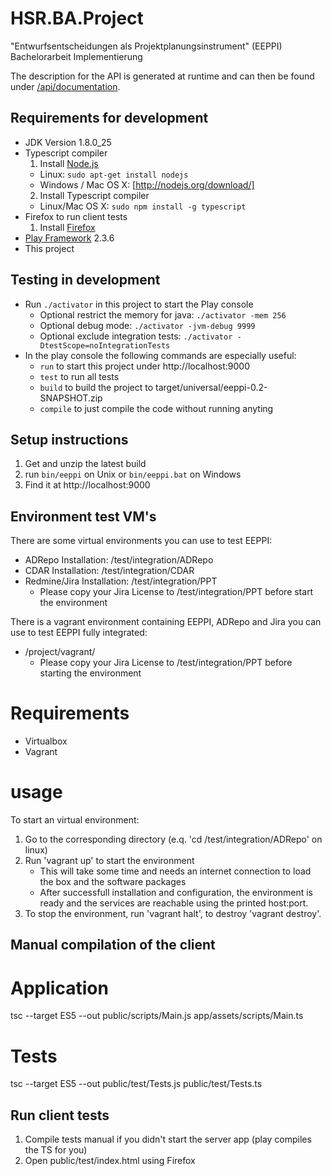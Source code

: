 HSR.BA.Project
==============

"Entwurfsentscheidungen als Projektplanungsinstrument" (EEPPI) Bachelorarbeit Implementierung

The description for the API is generated at runtime and can then be found under [/api/documentation](http://localhost:9000/api/documentation).


Requirements for development
----------------------------

* JDK Version 1.8.0_25
* Typescript compiler
  1. Install [Node.js](http://nodejs.org/)
  	* Linux: `sudo apt-get install nodejs`
  	* Windows / Mac OS X: [http://nodejs.org/download/]
  2. Install Typescript compiler
  	* Linux/Mac OS X:  `sudo npm install -g typescript`
* Firefox to run client tests
  1. Install [Firefox](https://www.mozilla.org/)
* [Play Framework](https://www.playframework.com/documentation/2.3.6/Installing) 2.3.6
* This project


Testing in development
----------------------

* Run `./activator` in this project to start the Play console
  * Optional restrict the memory for java: `./activator -mem 256`
  * Optional debug mode: `./activator -jvm-debug 9999`
  * Optional exclude integration tests: `./activator -DtestScope=noIntegrationTests`
* In the play console the following commands are especially useful:
  * `run` to start this project under http://localhost:9000
  * `test` to run all tests
  * `build` to build the project to target/universal/eeppi-0.2-SNAPSHOT.zip
  * `compile` to just compile the code without running anyting


Setup instructions
------------------

1. Get and unzip the latest build
2. run `bin/eeppi` on Unix or `bin/eeppi.bat` on Windows
3. Find it at http://localhost:9000


Environment test VM's
---------------------

There are some virtual environments you can use to test EEPPI:

- ADRepo Installation: /test/integration/ADRepo
- CDAR Installation: /test/integration/CDAR
- Redmine/Jira Installation: /test/integration/PPT
	* Please copy your Jira License to /test/integration/PPT before start the environment


There is a vagrant environment containing EEPPI, ADRepo and Jira you can use to test EEPPI fully integrated:
- /project/vagrant/
	* Please copy your Jira License to /test/integration/PPT before starting the environment




# Requirements

- Virtualbox
- Vagrant


# usage

To start an virtual environment:

1. Go to the corresponding directory (e.q. 'cd /test/integration/ADRepo' on linux)
2. Run 'vagrant up' to start the environment
	- This will take some time and needs an internet connection to load the box and the software packages
	- After successfull installation and configuration, the environment is ready and the services are reachable using the printed host:port.
3. To stop the environment, run 'vagrant halt', to destroy 'vagrant destroy'.


Manual compilation of the client
--------------------------------

# Application

tsc --target ES5 --out public/scripts/Main.js app/assets/scripts/Main.ts

# Tests

tsc --target ES5 --out public/test/Tests.js public/test/Tests.ts


Run client tests
----------------

1. Compile tests manual if you didn't start the server app (play compiles the TS for you)
2. Open public/test/index.html using Firefox